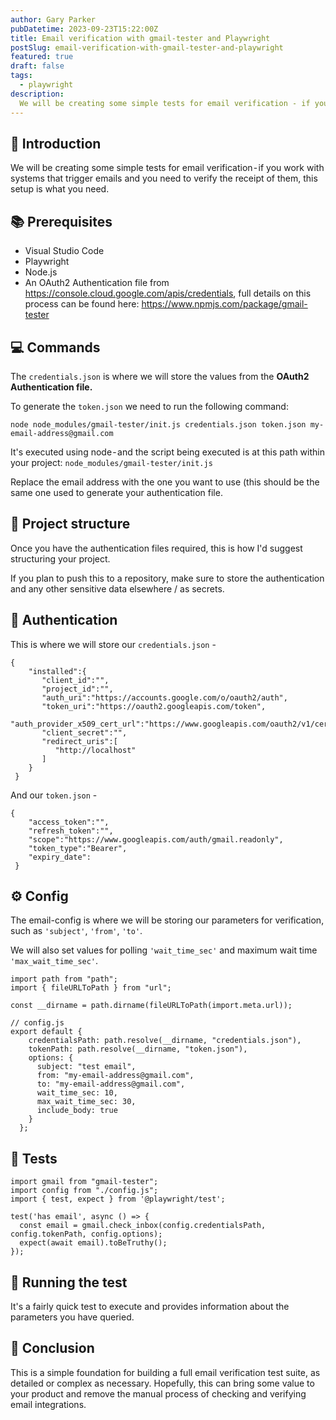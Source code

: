 ```yaml
---
author: Gary Parker
pubDatetime: 2023-09-23T15:22:00Z
title: Email verification with gmail-tester and Playwright
postSlug: email-verification-with-gmail-tester-and-playwright
featured: true
draft: false
tags:
  - playwright
description:
  We will be creating some simple tests for email verification - if you work with systems that trigger emails and you need to verify the receipt of them, this setup is what you need.
---
```


## 👋 Introduction

We will be creating some simple tests for email verification - if you work with systems that trigger emails and you need to verify the receipt of them, this setup is what you need.

## 📚 Prerequisites

- Visual Studio Code
- Playwright
- Node.js
- An OAuth2 Authentication file from https://console.cloud.google.com/apis/credentials, full details on this process can be found here: https://www.npmjs.com/package/gmail-tester

## 💻 Commands

The ```credentials.json``` is where we will store the values from the **OAuth2 Authentication file.**

To generate the ```token.json``` we need to run the following command:

```node node_modules/gmail-tester/init.js credentials.json token.json my-email-address@gmail.com```

It's executed using node - and the script being executed is at this path within your project: ```node_modules/gmail-tester/init.js```

Replace the email address with the one you want to use (this should be the same one used to generate your authentication file.

## 📁 Project structure
Once you have the authentication files required, this is how I'd suggest structuring your project.

If you plan to push this to a repository, make sure to store the authentication and any other sensitive data elsewhere / as secrets.

## 🔐 Authentication

This is where we will store our ```credentials.json``` -

```
{
    "installed":{
       "client_id":"",
       "project_id":"",
       "auth_uri":"https://accounts.google.com/o/oauth2/auth",
       "token_uri":"https://oauth2.googleapis.com/token",
       "auth_provider_x509_cert_url":"https://www.googleapis.com/oauth2/v1/certs",
       "client_secret":"",
       "redirect_uris":[
          "http://localhost"
       ]
    }
 }
```
And our ```token.json``` -

```
{
    "access_token":"",
    "refresh_token":"",
    "scope":"https://www.googleapis.com/auth/gmail.readonly",
    "token_type":"Bearer",
    "expiry_date":
 }
```

## ⚙️ Config

The email-config is where we will be storing our parameters for verification, such as ```'subject'```, ```'from'```, ```'to'```.

We will also set values for polling ```'wait_time_sec'``` and maximum wait time ```'max_wait_time_sec'```.

```
import path from "path";
import { fileURLToPath } from "url";

const __dirname = path.dirname(fileURLToPath(import.meta.url));

// config.js
export default {
    credentialsPath: path.resolve(__dirname, "credentials.json"),
    tokenPath: path.resolve(__dirname, "token.json"),
    options: {
      subject: "test email",
      from: "my-email-address@gmail.com",
      to: "my-email-address@gmail.com",
      wait_time_sec: 10,
      max_wait_time_sec: 30,
      include_body: true
    }
  };
```

## 🧪 Tests

```
import gmail from "gmail-tester";
import config from "./config.js";
import { test, expect } from '@playwright/test';

test('has email', async () => {
  const email = gmail.check_inbox(config.credentialsPath, config.tokenPath, config.options);
  expect(await email).toBeTruthy();
});
```

## 🏃 Running the test

It's a fairly quick test to execute and provides information about the parameters you have queried.

## 🏁 Conclusion

This is a simple foundation for building a full email verification test suite, as detailed or complex as necessary. Hopefully, this can bring some value to your product and remove the manual process of checking and verifying email integrations.
